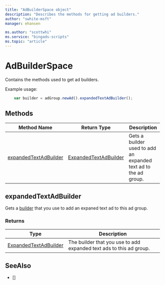 ```yaml
---
title: "AdBuilderSpace object"
description: "Describes the methods for getting ad builders."
author: "swhite-msft"
manager: ehansen

ms.author: "scottwhi"
ms.service: "bingads-scripts"
ms.topic: "article"
---
```


# AdBuilderSpace

Contains the methods used to get ad builders.



Example usage:
```javascript
    var builder = adGroup.newAd().expandedTextAdBuilder();
```


## Methods
|Method Name|Return Type|Description|
|-|-|-
[expandedTextAdBuilder](#expandedTextAdBuilder)|[ExpandedTextAdBuilder](ExpandedTextAdBuilder.md)|Gets a builder used to add an expanded text ad to the ad group.


## <a name="expandedTextAdBuilder"></a>expandedTextAdBuilder
Gets a [builder](../concepts/builders.md) that you use to add an expaned text ad to this ad group.

### Returns

|Type|Description|
|-|-
[ExpandedTextAdBuilder](ExpandedTextAdBuilder.md)|The builder that you use to add expanded text ads to this ad group.


## SeeAlso

- []
